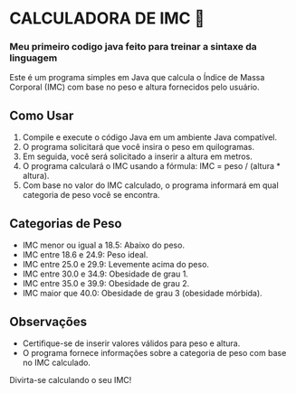 # CALCULADORA DE IMC 📲

### Meu primeiro codigo java feito para treinar a sintaxe da linguagem
Este é um programa simples em Java que calcula o Índice de Massa Corporal (IMC) com base no peso e altura fornecidos pelo usuário.

## Como Usar

1. Compile e execute o código Java em um ambiente Java compatível.
2. O programa solicitará que você insira o peso em quilogramas.
3. Em seguida, você será solicitado a inserir a altura em metros.
4. O programa calculará o IMC usando a fórmula: IMC = peso / (altura * altura).
5. Com base no valor do IMC calculado, o programa informará em qual categoria de peso você se encontra.

## Categorias de Peso

- IMC menor ou igual a 18.5: Abaixo do peso.
- IMC entre 18.6 e 24.9: Peso ideal.
- IMC entre 25.0 e 29.9: Levemente acima do peso.
- IMC entre 30.0 e 34.9: Obesidade de grau 1.
- IMC entre 35.0 e 39.9: Obesidade de grau 2.
- IMC maior que 40.0: Obesidade de grau 3 (obesidade mórbida).

## Observações

- Certifique-se de inserir valores válidos para peso e altura.
- O programa fornece informações sobre a categoria de peso com base no IMC calculado.

Divirta-se calculando o seu IMC!


